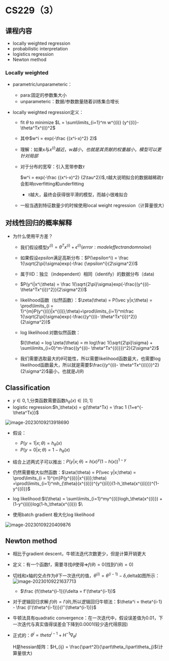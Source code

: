 # CS229（3）

## 课程内容

- locally weighted regression
- probabilistic interpretation
- logistics regression
- Newton method





### Locally weighted

- parametric/unparameteric：

  - para:固定的参数集大小
  - unparameteric：数据/参数数量随着训练集合增长

- locally weighted regression定义：

  - fit $\theta$ to minimize $L = \sum\limits_{i=1}^m w^{(i)} (y^{(i)}- \theta^Tx^(i))^2$

  - 其中$w^i = exp(-\frac {(x^i-x)^2} 2)$

  - 理解：如果x与$x^{(i)}越近，w越小，也就是其贡献的权重越小，模型可以更针对局部$

  - 对于分布的宽窄：引入宽带参数$\tau$

    $w^i = exp(-\frac {(x^i-x)^2} {2\tau^2})$,$\tau$越大说明拟合的数据越稀疏$\tau$会影响overfitting和underfitting

    - $\tau$越大，最终会获得很平滑的模型，而越小很难拟合

  - 一般当遇到特征数量少的时候使用local weight regression（计算量很大）



## 对线性回归的概率解释

- 为什么使用平方差？

  - 我们假设模型$y^{(i)} = \theta^Tx^{(i)}  + \epsilon^{(i)}(error : model effect random noise)$

  - 如果假设$epsilon$满足高斯分布：$P(\epsilon^i) = \frac 1{\sqrt{2\pi}\sigma}exp(-\frac {\epsilon^i}{2\sigma^2})$

  - 属于IID：独立（independent）相同（identify）的数据分布（data)

  - $P(y^i|x^i;\theta) = \frac 1{\sqrt{2\pi}\sigma}exp(-\frac{(y^{(i)- \theta^Tx^{i})^2}}{2\sigma^2})$

  - likelihood函数（似然函数）：$\zeta(\theta) = P(\vec y|x;\theta) = \prod\limits_{i = 1}^{m}P(y^{(i)}|x^{(i)};\theta)=\prod\limits_{i=1}^m\frac 1{\sqrt{2\pi}\sigma}exp(-\frac{(y^{(i)- \theta^Tx^{i})^2}}{2\sigma^2})$

  - log likelihood:对数似然函数：

    $l(\theta) = log \zeta(\theta) = m log\frac 1{\sqrt{2\pi}\sigma} + \sum\limits_{i=0}^m-\frac{(y^{(i)- \theta^Tx^{(i)}})^2}{2\sigma^2}$

  - 我们需要选取最大的$\theta$可能性，所以需要likelihood函数最大，也需要log likelihood函数最大，所以就是需要$\frac{(y^{(i)- \theta^Tx^{(i)}})^2}{2\sigma^2}$最小，也就是$J(\theta)$



## Classification

- $y\in{0,1}$,分类函数需要函数$h_\theta(x) \in [0,1]$
- logistic regression:$h_\theta(x) = g(\theta^Tx) = \frac 1 {1+e^{-\theta^Tx}}$ 

![image-20230109213918690](http://typora-yy.oss-cn-hangzhou.aliyuncs.com/img/image-20230109213918690.png)

- 假设：
  - $P(y=1|x;\theta) = h_\theta(x)$
  - $P(y = 0|x;\theta) = 1 - h_\theta(x)$
- 结合上述两式子可以推出：$P(y|x;\theta) = h(x)^y(1-h(x))^{1-y}$

- 仍然需要极大似然函数：$\zeta(\theta) = P(\vec y|x;\theta) = \prod\limits_{i = 1}^{m}P(y^{(i)}|x^{(i)};\theta) =\prod\limits_{i=1}^mh_{\theta}(x^{(i)})^{y^{(i)}}(1-h_\theta(x^{(i)}))^{1-y^{(i)}}$
- log likelihood:$l(\theta) = \sum\limits_{i=1}^my^{(i)}logh_\theta(x^{(i)}) + (1-y^{(i)})log(1-h_\theta(x^{(i)}) $\
- 使用batch gradient 极大化log likelihood

![image-20230109220409876](http://typora-yy.oss-cn-hangzhou.aliyuncs.com/img/image-20230109220409876.png)



## Newton method

- 相比于gradient descent，牛顿法迭代次数更少，但是计算开销更大
- 定义：有一个函数f，需要寻找$\theta$使得=>$f(\theta) = 0$(找到$l'(\theta) = 0$)
- 切线和x轴的交点作为$\theta$下一次迭代的值，$\theta^{(i)} = \theta^{(i-1)} - \delta$,delta如图所示：![image-20230109221637713](http://typora-yy.oss-cn-hangzhou.aliyuncs.com/img/image-20230109221637713.png)
  - $\frac {f(\theta^{i-1})}\delta = f'(\theta^{i-1})$

- 对于逻辑回归求解:$f(\theta) = l'(\theta)$,所以逻辑回归牛顿法：$\theta^i = theta^{i-1} - \frac {l'(\theta^{i-1})}{l''(\theta^{i-1})}$

- 牛顿法具有quadratic convergence：在一次迭代中，假设误差值为0.01，下一次迭代与真实值得误差会下降到0.0001(较少迭代得原因)

- 正式的：$\theta^i = theta^{i-1} + H^{-1}\nabla_\theta l$

  H是hessian矩阵：$H_{ij} = \frac{\part^2l}{\part\theta_i\part\theta_j}$(计算量很大)